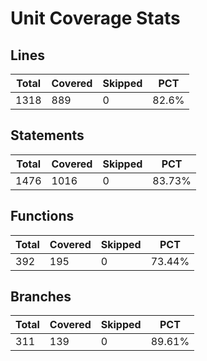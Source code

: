 # Unit Coverage Stats

## Lines

| Total | Covered | Skipped | PCT   |
| ----- | ------- | ------- | ----- |
| 1318  | 889     | 0       | 82.6% |

## Statements

| Total | Covered | Skipped | PCT    |
| ----- | ------- | ------- | ------ |
| 1476  | 1016    | 0       | 83.73% |

## Functions

| Total | Covered | Skipped | PCT    |
| ----- | ------- | ------- | ------ |
| 392   | 195     | 0       | 73.44% |

## Branches

| Total | Covered | Skipped | PCT    |
| ----- | ------- | ------- | ------ |
| 311   | 139     | 0       | 89.61% |
